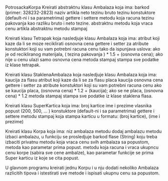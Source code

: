PotrosackaKorpa
Kreirati abstraktnu klasu Ambalaza koja ima:
barkod (primer: 328232-2823)
naziv artikla
neto tezinu
bruto tezinu
konstuktore (default-ni i sa parametrima)
gettere i settere
metodu koja racuna tezinu pakovanja kao razliku bruto i neto tezine.
abstraktnu metodu koja vraca cenu artikla
abstraktnu metodu stampaj

Kreirati klasu Tetrapak koja nasledjuje klasu Ambalaza koja ima:
atribut koji kaze da li se moze reciklirati
osnovna cena
gettere i setter za atribute
konstuktori koji su vam potrebni
racuna cenu tako da ispunjava uslova:
ako je od recikliranog materijala, ( tezina pakovanja ) * 1.5 + (osnovna cena);
ako nije u cenu ulazi samo osnovna cena
metoda stampaj stampa sve podatke iz klase tetrapak.

Kreirati klasu StaklenaAmbalaza koja nasledjuje klasu Ambalaza koja ima:
kaucija za flasu
atribut koji kaze da li se za flasu placa kaucija
osnovna cena
gettere i setter za atribute
konstuktori koji su vam potrebni
racuna cenu
ako se kaucija placa, (osnovna cena) * 1.2 + (kaucija);
ako se ne placa, (osnovna cena) * 1.2
metoda stampaj stampa sve podatke iz klase staklena flasa.

Kreirati klasu SuperKartica koja ima:
broj kartice
ime i prezime vlasnika
popust (200, 500, … )
konstuktore (default-ni i sa parametrima)
gettere i settere 
metodu stampaj koja stampa karticu u formatu:
(broj kartice), (ime i prezime)

Kreirati klasu Korpa koja ima:
niz ambalaza
metodu dodaj ambalazu
metodu izbaci ambalazu, u funkciju se prosledjuje barkod flase (String) koju treba izbaciti
privatnu metodu koja vraca cenu svih ambalaza sa popustom, metoda kao parametar prima popust. 
metodu koja racuna i vraca ukupncu cenu korpe (sabira sve cene ambalze), kao parametar funkcije se prima Super karticu iz koje se cita popust.

U glavnom programu kreirati jednu Korpu i u nju dodati nekoliko Ambalaza razlicitih tipova i istestirati sve metode i ispisati ukupnu cenu sa popustom.




